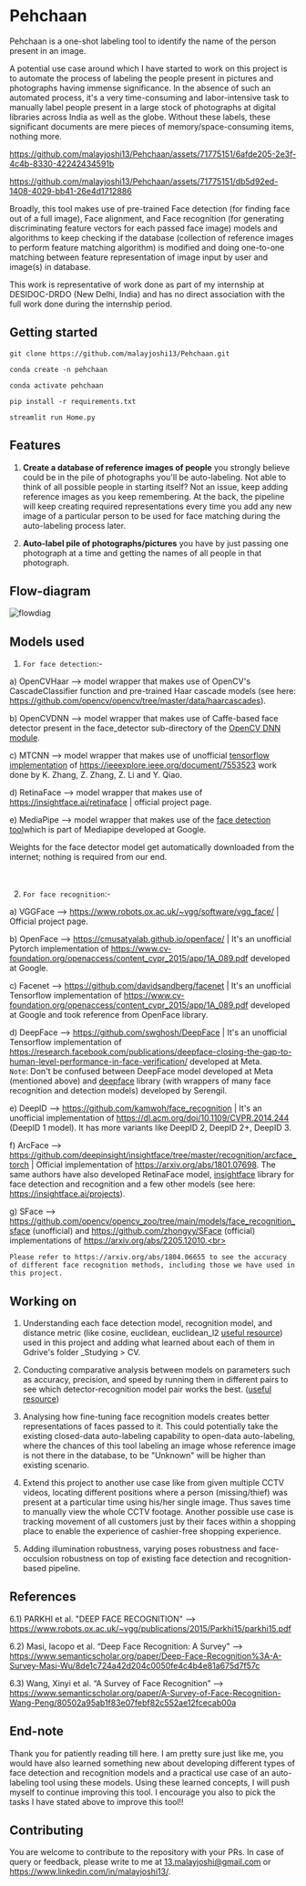 # Pehchaan

Pehchaan is a one-shot labeling tool to identify the name of the person present in an image. <br>

A potential use case around which I have started to work on this project is to automate the process of labeling the people present in pictures and photographs having immense significance. In the absence of such an automated process, it's a very time-consuming and labor-intensive task to manually label people present in a large stock of photographs at digital libraries across India as well as the globe. Without these labels, these significant documents are mere pieces of memory/space-consuming items, nothing more. <br>

https://github.com/malayjoshi13/Pehchaan/assets/71775151/6afde205-2e3f-4c4b-8330-42242434591b 

https://github.com/malayjoshi13/Pehchaan/assets/71775151/db5d92ed-1408-4029-bb41-26e4d1712886 

Broadly, this tool makes use of pre-trained Face detection (for finding face out of a full image), Face alignment, and Face recognition (for generating discriminating feature vectors for each passed face image) models and algorithms to keep checking if the database (collection of reference images to perform feature matching algorithm) is modified and doing one-to-one matching between feature representation of image input by user and image(s) in database. <br>

This work is representative of work done as part of my internship at DESIDOC-DRDO (New Delhi, India) and has no direct association with the full work done during the internship period. 

## Getting started
```
git clone https://github.com/malayjoshi13/Pehchaan.git

conda create -n pehchaan

conda activate pehchaan

pip install -r requirements.txt

streamlit run Home.py
```

## Features

1) **Create a database of reference images of people** you strongly believe could be in the pile of photographs you'll be auto-labeling. Not able to think of all possible people in starting itself? Not an issue, keep adding reference images as you keep remembering. At the back, the pipeline will keep creating required representations every time you add any new image of a particular person to be used for face matching during the auto-labeling process later.

2) **Auto-label pile of photographs/pictures** you have by just passing one photograph at a time and getting the names of all people in that photograph.

## Flow-diagram

![flowdiag](https://github.com/malayjoshi13/Pehchaan/assets/71775151/83be2ace-9227-44f8-9890-fe2552e6c9f7)

## Models used

1) `For face detection`:- <br>

a) OpenCVHaar --> model wrapper that makes use of OpenCV's CascadeClassifier function and pre-trained Haar cascade models (see here: https://github.com/opencv/opencv/tree/master/data/haarcascades). <br>

b) OpenCVDNN --> model wrapper that makes use of Caffe-based face detector present in the face_detector sub-directory of the [OpenCV DNN module](https://github.com/opencv/opencv/tree/master/samples/dnn/face_detector). <br>
 
c) MTCNN --> model wrapper that makes use of unofficial [tensorflow implementation](https://github.com/ipazc/mtcnn) of https://ieeexplore.ieee.org/document/7553523 work done by K. Zhang, Z. Zhang, Z. Li and Y. Qiao. <br>

d) RetinaFace --> model wrapper that makes use of https://insightface.ai/retinaface | official project page. <br>

e) MediaPipe --> model wrapper that makes use of the [face detection tool](https://developers.google.com/mediapipe/solutions/vision/face_detector)which is part of Mediapipe developed at Google. <br>

Weights for the face detector model get automatically downloaded from the internet; nothing is required from our end.
<br><br><br>

2) `For face recognition`:- <br>

a) VGGFace --> https://www.robots.ox.ac.uk/~vgg/software/vgg_face/ | Official project page. <br>

b) OpenFace --> https://cmusatyalab.github.io/openface/ | It's an unofficial Pytorch implementation of https://www.cv-foundation.org/openaccess/content_cvpr_2015/app/1A_089.pdf developed at Google. <br>

c) Facenet --> https://github.com/davidsandberg/facenet | It's an unofficial Tensorflow implementation of https://www.cv-foundation.org/openaccess/content_cvpr_2015/app/1A_089.pdf developed at Google and took reference from OpenFace library. <br>

d) DeepFace --> https://github.com/swghosh/DeepFace | It's an unofficial Tensorflow implementation of https://research.facebook.com/publications/deepface-closing-the-gap-to-human-level-performance-in-face-verification/ developed at Meta. <br>
`Note`: Don't be confused between DeepFace model developed at Meta (mentioned above) and [deepface](https://github.com/serengil/deepface) library (with wrappers of many face recognition and detection models) developed by Serengil. <br>

e) DeepID --> https://github.com/kamwoh/face_recognition | It's an unofficial implementation of https://dl.acm.org/doi/10.1109/CVPR.2014.244 (DeepID 1 model). It has more variants like DeepID 2, DeepID 2+, DeepID 3. <br> 

f) ArcFace --> https://github.com/deepinsight/insightface/tree/master/recognition/arcface_torch | Official implementation of https://arxiv.org/abs/1801.07698. The same authors have also developed RetinaFace model, [insightface](https://github.com/deepinsight/insightface) library for face detection and recognition and a few other models (see here: https://insightface.ai/projects). <br>

g) SFace --> https://github.com/opencv/opencv_zoo/tree/main/models/face_recognition_sface (unofficial) and https://github.com/zhongyy/SFace (official) implementations of https://arxiv.org/abs/2205.12010.<br>

`Please refer to https://arxiv.org/abs/1804.06655 to see the accuracy of different face recognition methods, including those we have used in this project.`

## Working on

1) Understanding each face detection model, recognition model, and distance metric (like cosine, euclidean, euclidean_l2 [useful resource](https://medium.com/@kunal_gohrani/different-types-of-distance-metrics-used-in-machine-learning-e9928c5e26c7)) used in this project and adding what learned about each of them in Gdrive's folder _Studying > CV. <br>

2) Conducting comparative analysis between models on parameters such as accuracy, precision, and speed by running them in different pairs to see which detector-recognition model pair works the best. ([useful resource](https://towardsdatascience.com/face-detection-models-which-to-use-and-why-d263e82c302c))

3) Analysing how fine-tuning face recognition models creates better representations of faces passed to it. This could potentially take the existing closed-data auto-labeling capability to open-data auto-labeling, where the chances of this tool labeling an image whose reference image is not there in the database, to be "Unknown" will be higher than existing scenario.

4) Extend this project to another use case like from given multiple CCTV videos, locating different positions where a person (missing/thief) was present at a particular time using his/her single image. Thus saves time to manually view the whole CCTV footage. Another possible use case is tracking movement of all customers just by their faces within a shopping place to enable the experience of cashier-free shopping experience.

5) Adding illumination robustness, varying poses robustness and face-occulsion robustness on top of existing face detection and recognition-based pipeline.

## References

6.1) PARKHI et al. "DEEP FACE RECOGNITION" --> https://www.robots.ox.ac.uk/~vgg/publications/2015/Parkhi15/parkhi15.pdf <br>

6.2) Masi, Iacopo et al. “Deep Face Recognition: A Survey" --> https://www.semanticscholar.org/paper/Deep-Face-Recognition%3A-A-Survey-Masi-Wu/8de1c724a42d204c0050fe4c4b4e81a675d7f57c  <br>

6.3) Wang, Xinyi et al. “A Survey of Face Recognition” --> https://www.semanticscholar.org/paper/A-Survey-of-Face-Recognition-Wang-Peng/80502a95ab1f83e07febf82c552ae12fcecab00a  <br>

## End-note
Thank you for patiently reading till here. I am pretty sure just like me, you would have also learned something new about developing different types of face detection and recognition models and a practical use case of an auto-labeling tool using these models. Using these learned concepts, I will push myself to continue improving this tool. I encourage you also to pick the tasks I have stated above to improve this tool!!

## Contributing
You are welcome to contribute to the repository with your PRs. In case of query or feedback, please write to me at 13.malayjoshi@gmail.com or https://www.linkedin.com/in/malayjoshi13/.
